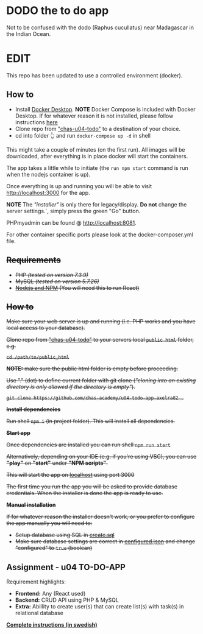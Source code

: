 # DODO the to do app

Not to be confused with the dodo (Raphus cucullatus) near Madagascar in the Indian Ocean.

# EDIT

This repo has been updated to use a controlled environment (docker).

## How to

- Install [Docker Desktop](https://www.docker.com/get-started). **NOTE** Docker Compose is included with Docker Desktop. If for whatever reason it is not installed, please follow instructions [here](https://docs.docker.com/compose/install/)
- Clone repo from ["chas-u04-todo"](https://github.com/chas-academy/u04-todo-app-axelra82) to a destination of your choice.
- cd into folder 👆 and run `docker-compose up -d` in shell

This might take a couple of minutes (on the first run). All images will be downloaded, after everything is in place docker will start the containers.

The app takes a little while to initiate (the `run npm start` command is run when the nodejs container is up).

Once everything is up and running you will be able to visit [http://localhost:3000](http://localhost:3000) for the app.

**NOTE** The _"installer"_ is only there for legacy/display. **Do not** change the server settings.´, simply press the green "Go" button.

PHPmyadmin can be found @ [http://localhost:8081](http://localhost:8081).

For other container specific ports please look at the docker-composer.yml file.

## ~~Requirements~~

- ~~PHP _(tested on version 7.3.9)_~~
- ~~MySQL _(tested on version 5.7.26)_~~
- ~~[Nodejs and NPM](https://nodejs.org/en/) (You will need this to run React)~~

## ~~How to~~

~~Make sure your web server is up and running (i.e. PHP works and you have local access to your database).~~

~~Clone repo from ["chas-u04-todo"](https://github.com/chas-academy/u04-todo-app-axelra82) to your servers local `public html` folder, e.g.~~

~~`cd /path/to/public_html`~~

~~**NOTE:** make sure the public html folder is empty before proceeding.~~

~~Use "." (dot) to define current folder with git clone (_"cloning into an existing directory is only allowed if the directory is empty"_).~~

~~`git clone https://github.com/chas-academy/u04-todo-app-axelra82 .`~~

~~**Install dependencies**~~

~~Run shell `npm i` (in project folder). This will install all dependencies.~~

~~**Start app**~~

~~Once dependencies are installed you can run shell `npm run start`~~

~~Alternatively, depending on your IDE (e.g. if you're using VSC), you can use **"play"** on **"start"** under **"NPM scripts"**.~~

~~This will start the app on [localhost](http://localhost:3000) using port 3000~~

~~The first time you run the app you will be asked to provide database credentials. When the installer is done the app is ready to use.~~

~~**Manual installation**~~

~~If for whatever reason the installer doesn't work, or you prefer to configure the app manually you will need to:~~

- ~~Setup database using SQL in [create.sql](/backend/API/Endpoint/Configure/create.sql)~~
- ~~Make sure database settings are correct in [configured.json](/public/configured.json) and change "configured" to `true` (boolean)~~

## Assignment - u04 TO-DO-APP

Requirement highlights:

- **Frontend:** Any (React used)
- **Backend:** CRUD API using PHP & MySQL
- **Extra:** Abillity to create user(s) that can create list(s) with task(s) in relational database

[**Complete instructions (in swedish)**](https://docs.google.com/document/d/1BECprFcgqsTL_8USLCe5ALIMLdwfFTNd_Sl12bJBYqw/edit)
